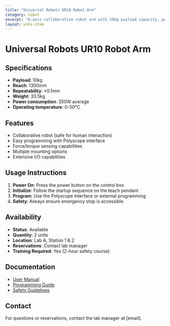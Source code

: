 ```yaml
---
title: "Universal Robots UR10 Robot Arm"
category: robot
excerpt: "6-axis collaborative robot arm with 10kg payload capacity, perfect for research and prototyping applications."
layout: wiki-item
---
```


# Universal Robots UR10 Robot Arm

## Specifications

- **Payload**: 10kg
- **Reach**: 1300mm
- **Repeatability**: ±0.1mm
- **Weight**: 33.5kg
- **Power consumption**: 350W average
- **Operating temperature**: 0-50°C

## Features

- Collaborative robot (safe for human interaction)
- Easy programming with Polyscope interface
- Force/torque sensing capabilities
- Multiple mounting options
- Extensive I/O capabilities

## Usage Instructions

1. **Power On**: Press the power button on the control box
2. **Initialize**: Follow the startup sequence on the teach pendant
3. **Program**: Use the Polyscope interface or external programming
4. **Safety**: Always ensure emergency stop is accessible

## Availability

- **Status**: Available
- **Quantity**: 2 units
- **Location**: Lab A, Station 1 & 2
- **Reservations**: Contact lab manager
- **Training Required**: Yes (2-hour safety course)

## Documentation

- [User Manual](link-to-manual)
- [Programming Guide](link-to-programming)
- [Safety Guidelines](link-to-safety)

## Contact

For questions or reservations, contact the lab manager at [email].
